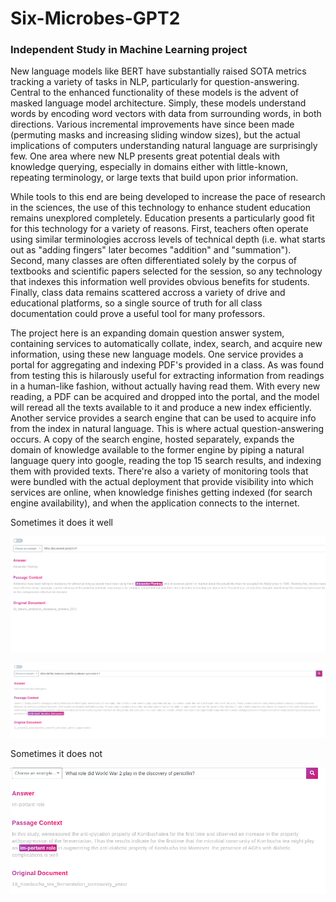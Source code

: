 # Six-Microbes-GPT2

### Independent Study in Machine Learning project


New language models like BERT have substantially raised SOTA metrics tracking a variety of tasks in NLP, particularly for question-answering. 
Central to the enhanced functionality of these models is the advent of masked language model architecture. 
Simply, these models understand words by encoding word vectors with data from surrounding words, in both directions. 
Various incremental improvements have since been made (permuting masks and increasing sliding window sizes), but the actual implications of computers understanding natural language are surprisingly few.
One area where new NLP presents great potential deals with knowledge querying, especially in domains either with little-known, repeating terminology, or large texts that build upon prior information.

While tools to this end are being developed to increase the pace of research in the sciences, the use of this technology to enhance student education remains unexplored completely.
Education presents a particularly good fit for this technology for a variety of reasons.
First, teachers often operate using similar terminologies accross levels of technical depth (i.e. what starts out as "adding fingers" later becomes "addition" and "summation").
Second, many classes are often differentiated solely by the corpus of textbooks and scientific papers selected for the session, so any technology that indexes this information well provides obvious benefits for students.
Finally, class data remains scattered accross a variety of drive and educational platforms, so a single source of truth for all class documentation could prove a useful tool for many professors.

The project here is an expanding domain question answer system, containing services to automatically collate, index, search, and acquire new information, using these new language models. 
One service provides a portal for aggregating and indexing PDF's provided in a class. 
As was found from testing this is hilarously useful for extracting information from readings in a human-like fashion, without actually having read them.
With every new reading, a PDF can be acquired and dropped into the portal, and the model will reread all the texts available to it and produce a new index efficiently.
Another service provides a search engine that can be used to acquire info from the index in natural language. This is where actual question-answering occurs.
A copy of the search engine, hosted separately, expands the domain of knowledge available to the former engine by piping a natural language query into google, reading the top 15 search results, and indexing them with provided texts.
There're also a variety of monitoring tools that were bundled with the actual deployment that provide visibility into which services are online, when knowledge finishes getting indexed (for search engine availability), and when the application connects to the internet.



Sometimes it does it well

![img1](https://github.com/ssreekanth2000/Six2-Microbes-GPT/blob/master/86272161_199320974595932_4155295273066692608_n.png)


![img1](https://github.com/ssreekanth2000/Six2-Microbes-GPT/blob/master/84582705_187351392539854_6156979714968780800_n.png)

Sometimes it does not

![img1](https://github.com/ssreekanth2000/Six2-Microbes-GPT/blob/master/84541315_314429449513948_2325187185432592384_n.png)
